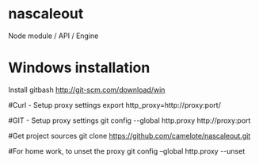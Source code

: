 nascaleout
==========

Node module / API / Engine


Windows installation
====================

Install gitbash 
http://git-scm.com/download/win


#Curl - Setup proxy settings
export http_proxy=http://proxy:port/


#GIT - Setup proxy settings
git config --global http.proxy http://proxy:port


#Get project sources
git clone https://github.com/camelote/nascaleout.git


#For home work, to unset the proxy
git config –global http.proxy --unset



